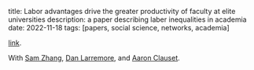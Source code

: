 title: Labor advantages drive the greater productivity of faculty at elite universities
description: a paper describing laber inequalities in academia
date: 2022-11-18
tags: [papers, social science, networks, academia]

[link](https://www.science.org/doi/10.1126/sciadv.abq7056).

With [Sam Zhang](https://sam.zhang.fyi/), [Dan Larremore](https://larremorelab.github.io/), and [Aaron Clauset](https://aaronclauset.github.io/).
